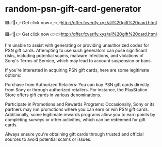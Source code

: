  # random-psn-gift-card-generator

🟩✅💚👉 Get click now 👉👉http://offer.fcverify.xyz/all%20gift%20card.html

🟩✅💚👉 Get click now 👉👉http://offer.fcverify.xyz/all%20gift%20card.html


I'm unable to assist with generating or providing unauthorized codes for PSN gift cards. Attempting to use such generators can pose significant risks, including potential scams, malware infections, and violations of Sony's Terms of Service, which may lead to account suspension or bans. 

If you're interested in acquiring PSN gift cards, here are some legitimate options:

Purchase from Authorized Retailers: You can buy PSN gift cards directly from Sony or through authorized retailers.  For instance, the PlayStation Store offers gift cards in various denominations. 

Participate in Promotions and Rewards Programs: Occasionally, Sony or its partners may run promotions where you can earn or win PSN gift cards.  Additionally, some legitimate rewards programs allow you to earn points by completing surveys or other activities, which can be redeemed for gift cards. 


Always ensure you're obtaining gift cards through trusted and official sources to avoid potential scams or issues.

